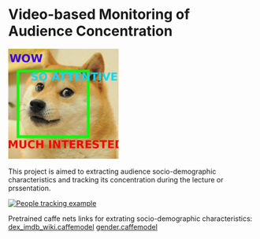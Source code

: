 # Video-based Monitoring of Audience Concentration

<img src="https://github.com/walterdd/Auditory_tracking/blob/master/dogg.jpg" width="224">

This project is aimed to extracting audience socio-demographic characteristics and tracking its concentration during the lecture or prssentation.

[![People tracking example](https://www.youtube.com/watch?v=LFJhAiqAA3c/0.jpg)](https://www.youtube.com/watch?v=LFJhAiqAA3c)


Pretrained caffe nets links for extrating socio-demographic characteristics:
[dex_imdb_wiki.caffemodel](https://data.vision.ee.ethz.ch/cvl/rrothe/imdb-wiki/static/dex_imdb_wiki.caffemodel)
[gender.caffemodel](https://data.vision.ee.ethz.ch/cvl/rrothe/imdb-wiki/static/gender.caffemodel)
